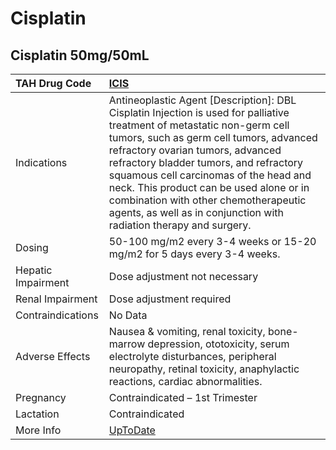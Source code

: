 # Cisplatin

## Cisplatin 50mg/50mL

| TAH Drug Code      | [ICIS](https://www.tahsda.org.tw/drugs/hissearch.php?drug_code=ICIS)                                                                                                                                                                                                                                                                                                                                                                                |
|:-------------------|:----------------------------------------------------------------------------------------------------------------------------------------------------------------------------------------------------------------------------------------------------------------------------------------------------------------------------------------------------------------------------------------------------------------------------------------------------|
| Indications        | Antineoplastic Agent [Description]: DBL Cisplatin Injection is used for palliative treatment of metastatic non-germ cell tumors, such as germ cell tumors, advanced refractory ovarian tumors, advanced refractory bladder tumors, and refractory squamous cell carcinomas of the head and neck. This product can be used alone or in combination with other chemotherapeutic agents, as well as in conjunction with radiation therapy and surgery. |
| Dosing             | 50-100 mg/m2 every 3-4 weeks or 15-20 mg/m2 for 5 days every 3-4 weeks.                                                                                                                                                                                                                                                                                                                                                                             |
| Hepatic Impairment | Dose adjustment not necessary                                                                                                                                                                                                                                                                                                                                                                                                                       |
| Renal Impairment   | Dose adjustment required                                                                                                                                                                                                                                                                                                                                                                                                                            |
| Contraindications  | No Data                                                                                                                                                                                                                                                                                                                                                                                                                                             |
| Adverse Effects    | Nausea & vomiting, renal toxicity, bone-marrow depression, ototoxicity, serum electrolyte disturbances, peripheral neuropathy, retinal toxicity, anaphylactic reactions, cardiac abnormalities.                                                                                                                                                                                                                                                     |
| Pregnancy          | Contraindicated – 1st Trimester                                                                                                                                                                                                                                                                                                                                                                                                                     |
| Lactation          | Contraindicated                                                                                                                                                                                                                                                                                                                                                                                                                                     |
| More Info          | [UpToDate](https://www.uptodate.com/contents/cisplatin-drug-information)                                                                                                                                                                                                                                                                                                                                                                            |

